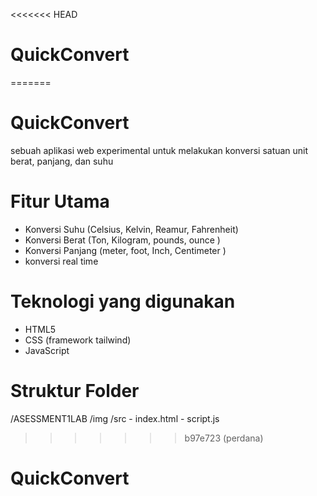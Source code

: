 <<<<<<< HEAD
# QuickConvert
=======
# QuickConvert
sebuah aplikasi web experimental untuk melakukan konversi satuan unit berat, panjang, dan suhu

# Fitur Utama

- Konversi Suhu (Celsius, Kelvin, Reamur, Fahrenheit)
- Konversi Berat (Ton, Kilogram, pounds, ounce )
- Konversi Panjang (meter, foot, Inch, Centimeter )
- konversi real time

# Teknologi yang digunakan

 - HTML5
 - CSS (framework tailwind)
 - JavaScript

 # Struktur Folder

 /ASESSMENT1LAB
    /img
    /src
        - index.html
        - script.js
>>>>>>> b97e723 (perdana)
# QuickConvert
